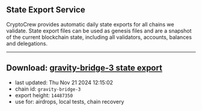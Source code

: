 ## State Export Service
CryptoCrew provides automatic daily state exports for all chains we validate. State export files can be used as genesis files and are a snapshot of the current blockchain state, including all validators, accounts, balances and delegations.

---
**Download: [gravity-bridge-3 state export](https://dl-eu2.ccvalidators.com/SERVICE/gravitybridge/gravity-bridge-3_export_14487350.json)**
---

- last updated: Thu Nov 21 2024 12:15:02
- chain id: `gravity-bridge-3`
- export height: `14487350`
- use for: airdrops, local tests, chain recovery
